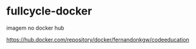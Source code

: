 # fullcycle-docker

imagem no docker hub

https://hub.docker.com/repository/docker/fernandonkgw/codeeducation